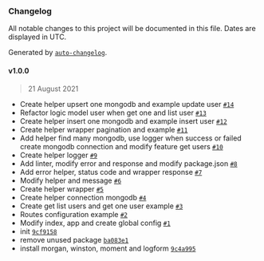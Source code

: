 ### Changelog

All notable changes to this project will be documented in this file. Dates are displayed in UTC.

Generated by [`auto-changelog`](https://github.com/CookPete/auto-changelog).

#### v1.0.0

> 21 August 2021

- Create helper upsert one mongodb and example update user [`#14`](https://github.com/bukusaku/exbase/pull/14)
- Refactor logic model user when get one and list user [`#13`](https://github.com/bukusaku/exbase/pull/13)
- Create helper insert one mongodb and example insert user [`#12`](https://github.com/bukusaku/exbase/pull/12)
- Create helper wrapper pagination and example [`#11`](https://github.com/bukusaku/exbase/pull/11)
- Add helper find many mongodb, use logger when success or failed create mongodb connection and modify feature get users [`#10`](https://github.com/bukusaku/exbase/pull/10)
- Create helper logger [`#9`](https://github.com/bukusaku/exbase/pull/9)
- Add linter, modify error and response and modify package.json [`#8`](https://github.com/bukusaku/exbase/pull/8)
- Add error helper, status code and wrapper response [`#7`](https://github.com/bukusaku/exbase/pull/7)
- Modify helper and message [`#6`](https://github.com/bukusaku/exbase/pull/6)
- Create helper wrapper [`#5`](https://github.com/bukusaku/exbase/pull/5)
- Create helper connection mongodb [`#4`](https://github.com/bukusaku/exbase/pull/4)
- Create get list users and get one user example [`#3`](https://github.com/bukusaku/exbase/pull/3)
- Routes configuration example [`#2`](https://github.com/bukusaku/exbase/pull/2)
- Modify index, app and create global config [`#1`](https://github.com/bukusaku/exbase/pull/1)
- init [`9cf9158`](https://github.com/bukusaku/exbase/commit/9cf9158e1ee66c36577877ae027caf198c61266b)
- remove unused package [`ba083e1`](https://github.com/bukusaku/exbase/commit/ba083e1557dface7707d16e11e5cdbebce2ff5e5)
- install morgan, winston, moment and logform [`9c4a995`](https://github.com/bukusaku/exbase/commit/9c4a995f79d2753bb5ae1f0a0172cd83035079c9)
